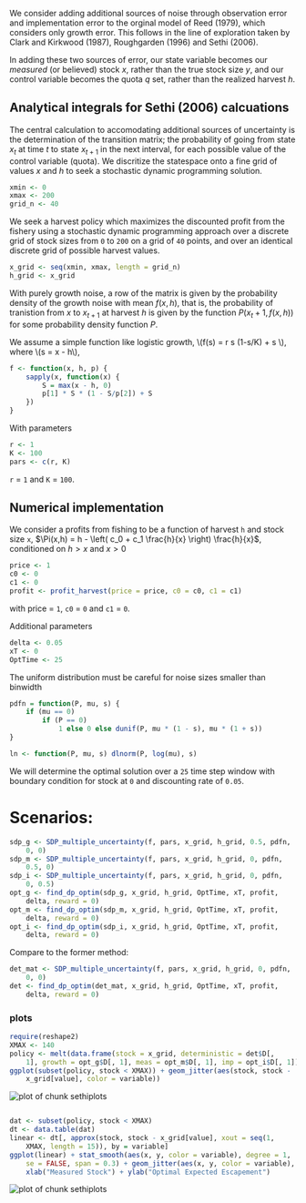 







We consider adding additional sources of noise through observation error and implementation error to the orginal model of Reed (1979), which considers only growth error.  This follows in the line of exploration taken by Clark and Kirkwood (1987), Roughgarden (1996) and Sethi (2006). 

In adding these two sources of error, our state variable becomes our *measured* (or believed) stock $x$, rather than the true stock size $y$, and our control variable becomes the quota $q$ set, rather than the realized harvest $h$.  

## Analytical integrals for Sethi (2006) calcuations

The central calculation to accomodating additional sources of uncertainty is the determination of the transition matrix; the probability of going from state $x_t$ at time $t$ to state $x_{t+1}$ in the next interval, for each possible value of the control variable (quota).  We discritize the statespace onto a fine grid of values $x$ and $h$ to seek a stochastic dynamic programming solution.  



```r
xmin <- 0
xmax <- 200
grid_n <- 40
```


We seek a harvest policy which maximizes the discounted profit from the fishery using a stochastic dynamic programming approach over a discrete grid of stock sizes from `0` to `200` on a grid of `40` points, and over an identical discrete grid of possible harvest values.  



```r
x_grid <- seq(xmin, xmax, length = grid_n)
h_grid <- x_grid
```



With purely growth noise, a row of the matrix is given by the probability density of the growth noise with mean $f(x,h)$, that is, the probability of tranistion from $x$ to $x_{t+1}$ at harvest $h$ is given by the function $P(x_t+1, f(x,h))$ for some probability density function $P$. 



We assume a simple function like logistic growth, \\(f(s) = r s (1-s/K) + s \\), where \\(s = x - h\\),


```r
f <- function(x, h, p) {
    sapply(x, function(x) {
        S = max(x - h, 0)
        p[1] * S * (1 - S/p[2]) + S
    })
}
```


With parameters 


```r
r <- 1
K <- 100
pars <- c(r, K)
```


`r` = `1` and `K` = `100`.


## Numerical implementation


We consider a profits from fishing to be a function of harvest `h` and stock size `x`,  $\Pi(x,h) = h - \left( c_0  + c_1 \frac{h}{x} \right) \frac{h}{x}$, conditioned on $h > x$ and $x > 0$


```r
price <- 1
c0 <- 0
c1 <- 0
profit <- profit_harvest(price = price, c0 = c0, c1 = c1)
```


with price = `1`, `c0` = `0` and `c1` = `0`. 


Additional parameters


```r
delta <- 0.05
xT <- 0
OptTime <- 25
```



The uniform distribution must be careful for noise sizes smaller than binwidth


```r
pdfn = function(P, mu, s) {
    if (mu == 0) 
        if (P == 0) 
            1 else 0 else dunif(P, mu * (1 - s), mu * (1 + s))
}

ln <- function(P, mu, s) dlnorm(P, log(mu), s)
```


We will determine the optimal solution over a `25` time step window with boundary condition for stock at `0` and discounting rate of `0.05`.  

# Scenarios: 



```r
sdp_g <- SDP_multiple_uncertainty(f, pars, x_grid, h_grid, 0.5, pdfn, 
    0, 0)
sdp_m <- SDP_multiple_uncertainty(f, pars, x_grid, h_grid, 0, pdfn, 
    0.5, 0)
sdp_i <- SDP_multiple_uncertainty(f, pars, x_grid, h_grid, 0, pdfn, 
    0, 0.5)
opt_g <- find_dp_optim(sdp_g, x_grid, h_grid, OptTime, xT, profit, 
    delta, reward = 0)
opt_m <- find_dp_optim(sdp_m, x_grid, h_grid, OptTime, xT, profit, 
    delta, reward = 0)
opt_i <- find_dp_optim(sdp_i, x_grid, h_grid, OptTime, xT, profit, 
    delta, reward = 0)
```


Compare to the former method:


```r
det_mat <- SDP_multiple_uncertainty(f, pars, x_grid, h_grid, 0, pdfn, 
    0, 0)
det <- find_dp_optim(det_mat, x_grid, h_grid, OptTime, xT, profit, 
    delta, reward = 0)
```




### plots




```r
require(reshape2)
XMAX <- 140
policy <- melt(data.frame(stock = x_grid, deterministic = det$D[, 
    1], growth = opt_g$D[, 1], meas = opt_m$D[, 1], imp = opt_i$D[, 1]), id = "stock")
ggplot(subset(policy, stock < XMAX)) + geom_jitter(aes(stock, stock - 
    x_grid[value], color = variable))
```

![plot of chunk sethiplots](http://farm9.staticflickr.com/8461/8054863108_df3a89e328_o.png) 

```r

dat <- subset(policy, stock < XMAX)
dt <- data.table(dat)
linear <- dt[, approx(stock, stock - x_grid[value], xout = seq(1, 
    XMAX, length = 15)), by = variable]
ggplot(linear) + stat_smooth(aes(x, y, color = variable), degree = 1, 
    se = FALSE, span = 0.3) + geom_jitter(aes(x, y, color = variable), shpae = "+") + 
    xlab("Measured Stock") + ylab("Optimal Expected Escapement")
```

![plot of chunk sethiplots](http://farm9.staticflickr.com/8460/8054863186_4c49389f2b_o.png) 


